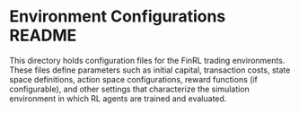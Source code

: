 # Environment Configurations README

This directory holds configuration files for the FinRL trading environments.
These files define parameters such as initial capital, transaction costs, state space definitions,
action space configurations, reward functions (if configurable), and other settings
that characterize the simulation environment in which RL agents are trained and evaluated.